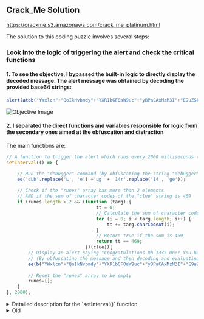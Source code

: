## Crack_Me Solution

https://crackme.s3.amazonaws.com/crack_me_platinum.html

The solution to this coding puzzle involves several steps:

### Look into the logic of triggering the alert and check the critical functions

#### 1. To see the objective, I bypassed the built-in logic to directly display the decoded message. The alert message was obtained by decoding the provided base64 strings:

   ```javascript
   alert(atob("YWxlcn"+"QoIkNvbmdy"+"YXR1bGF0aW9uc"+"yBPaCAxMzM3I"+"E9uZSEgWW91IGh"+"hdmUgZm91bmQgbXkg"+"dHJlYXN1cmUhIik="));
   ```
![Objective Image](https://github.com/otammato/crack_me_solution/assets/104728608/2a7669ff-78f0-4a50-a58a-ef593fb4abb7)

#### 2. I separated the direct functions and variables responsible for logic from the secondary ones aimed at the obfuscation and distraction

   The main functions are:

   ```javascript
   // A function to trigger the alert which runs every 2000 milliseconds (2 seconds)
   setInterval(() => {
   
       // Run the "debugger" command (by obfuscating the string "debugger" and then evaluating it)
       ee('dLb'.replace('L', 'e') +'ug' + '14r'.replace('14', 'ge'));
       
       // Check if the "runes" array has more than 2 elements
       // AND if the sum of character codes of the "clue" string is 469
       if (runes.length > 2 && (function (targ) {
                                    tt = 0;
                                    // Calculate the sum of character codes
                                    for (i = 0; i < targ.length; i++) {
                                        tt += targ.charCodeAt(i);
                                    }
                                    // Return true if the sum is 469
                                    return tt == 469;
                                })(clue)){
           // Display an alert saying "Congratulations Oh 1337 One! You have found my treasure!"
           // (By obfuscating the message and then decoding and evaluating it)
           ee(b("YWxlcn"+"QoIkNvbmdy"+"YXR1bGF0aW9uc"+"yBPaCAxMzM3I"+"E9uZSEgWW91IGh"+"hdmUgZm91bmQgbXkg"+"dHJlYXN1cmUhIik="));
           
           // Reset the "runes" array to be empty
           runes=[];
       }
   }, 2000);
   
   ```
   <details markdown=1><summary markdown="span">Detailed description for the `setInterval()` function</summary>
     
    
    The `setInterval` function sets up a repeated action to be taken at a fixed interval. In this case, it's set to 2000 milliseconds (or 2 seconds). This means the provided function inside `setInterval` will execute every 2 seconds.
    
    #### a. `ee('dLb'.replace('L', 'e') +'ug' + '14r'.replace('14', 'ge'));`
    This line is obfuscating a string:
    
    - `'dLb'.replace('L', 'e')` results in the string "deb".
    - `'ug'` is just the string "ug".
    - `'14r'.replace('14', 'ge')` results in the string "ger".
    
    So, the final concatenated string is "debugger". This means the line translates to `ee("debugger")`. I also found out that `ee` is an alias for the `eval` function, this is a command to execute the "debugger" statement, which will pause execution in debugging tools like the Chrome DevTools.
    
    #### b. The `if` statement:
    
    This checks two conditions:
    
    i. `runes.length > 2`: This checks if the `runes` array has more than 2 elements.
    
    ii. `(function (targ) {...})(clue)`: This is an immediately-invoked function expression (IIFE). It receives `clue` as its argument (named `targ` inside the function). The function calculates the sum of the Unicode character codes of `targ` and checks if the sum equals 469.
    
    If both conditions are true, then:
    
    - The obfuscated string `b("YWxlcn"+"QoIkNvbmdy"+"YXR1bGF0aW9uc"+"yBPaCAxMzM3I"+"E9uZSEgWW91IGh"+"hdmUgZm91bmQgbXkg"+"dHJlYXN1cmUhIik=")` is decoded using function `b` (which is a variable for `atob`, responsible for decoding base64 strings) and then evaluated using `ee` (which is `eval`). The decoded string is: `alert("Congratulations Oh 1337 One! You have found my treasure!")`, which will show an alert box with this congratulatory message.
    
    - The `runes` array is reset to be empty with `runes=[]`.
    
    In summary, every 2 seconds, this script triggers a debugger, checks if certain conditions are met, and if they are, alerts the user that they've found a "treasure".
   </details>


<details markdown=1><summary markdown="span">Old</summary>

### Crack_Me Solution

https://crackme.s3.amazonaws.com/crack_me_platinum.html

The solution to this coding puzzle involves several steps:

#### 1. Displaying the Objective Message:
To get an overview of the task at hand, I manipulated the code to bypass the built-in logic and directly display the decoded message. The alert message was obtained by decoding the provided base64 strings:

```javascript
alert(atob("YWxlcn"+"QoIkNvbmdy"+"YXR1bGF0aW9uc"+"yBPaCAxMzM3I"+"E9uZSEgWW91IGh"+"hdmUgZm91bmQgbXkg"+"dHJlYXN1cmUhIik="));
```

![Objective Image](https://github.com/otammato/crack_me_solution/assets/104728608/2a7669ff-78f0-4a50-a58a-ef593fb4abb7)

#### 2. Understanding the Alert Mechanism:
Upon further examination, I discerned the mechanism triggering the alert:

- The `setInterval()` function's `if` condition performs two checks:
  - The length of the `runes` array must exceed 2.
  - The sum of ASCII values of characters in the clue string must be equal to 469. I modified `tt == 469;` into `tt >= 469;` for the simplicity to trigger `setInterval()` function
  
If these conditions are met, the encoded congratulatory message displays:

```javascript
ee(b("YWxlcn"+"QoIkNvbmdy"+"YXR1bGF0aW9uc"+"yBPaCAxMzM3I"+"E9uZSEgWW91IGh"+"hdmUgZm91bmQgbXkg"+"dHJlYXN1cmUhIik="));
```

This message translates to:
```
alert("Congratulations Oh 1337 One! You have found my treasure!")
```

#### 3. Disabling debugger Mechanism:
A mechanism in the `setInterval()` function launches the debugger every 2 seconds to halt the code execution if DevTools are open. To bypass this, I disabled the function:

```javascript
// ee('dLb'.replace('L', 'e') +'ug' + '14r'.replace('14', 'ge'));
```

#### 4. Disabling Image ID Manipulation:
The code manipulates the `clue` variable based on the Image's ID. I disabled this mechanism to simplify the process:

```javascript
/* 
// var el = new Image();
// Object.defineProperty(el, 'id', {
// get: function () {
// clue = b(tY(spikes[0x05]));
// }
// });         
// requestAnimationFrame(function check() {
// console.dir(el);
// console.clear();
// requestAnimationFrame(check);
// });
*/
```

#### 5. Displaying Coordinates:
For convenience, I modified the IChing() function to display x and y coordinates in a standard format instead of the base64 encoded string:

```javascript
document.getElementById("gps").innerHTML = y.toString() + "," + x.toString();
```

#### 6. Retrieving the Clue:
Using DevTools and the `clue` command in the console, I identified the keyword 'LAMBERT'. 

```javascript
clue
// Outputs: 'LAMBERT'
```

The ASCII values for the characters in `LAMBERT` are:

- L: 76
- A: 65
- M: 77
- B: 66
- E: 69
- R: 82
- T: 84

#### 7. Solving Using Coordinates:
I then matched the ASCII values to the coordinates on the screen:

- Drag "X" to (x: 65, y: 76) for 'A' and 'L'.
  ```javascript
  runes
  // Outputs: ['alpha']
  ```

- Move "X" to (x: 66, y: 77) for 'B' and 'M'.
  ```javascript
  runes
  // Outputs: ['alpha', 'beta']
  ```

- Next, to (x: 82, y: 69) for 'R' and 'E'.
  ```javascript
  runes
  // Outputs: ['alpha', 'beta', 'gamma']
  ```

- The final position, (x: 0, y: 84), wasn't necessary. With the length of `runes` array > 2 and the sum of ASCII values of `LAMBERT` > 469, the `setInterval()` function successfully triggers the alert:

![Solution Image](https://github.com/otammato/crack_me_solution/assets/104728608/9c30ed14-b0cb-4034-866f-6de9f55e849d)

<br>

---

<br>

The modified file is available here:

[https://github.com/otammato/crack_me_solution/blob/da85f213666ba2357f582e569ee83f354b6a0b44/crack_me_platinum.html](https://otammato.github.io/crack_me_solution/crack_me_platinum.html)https://otammato.github.io/crack_me_solution/crack_me_platinum.html

Instructions to test it:

1. Type the `clue` in the console and hit the enter to make sure the clue is 'LAMBERT'
2. Drag the "X" marker (canary) around the screen and hit the target coordinates
3. As you move the marker, the coordinates of the marker will be displayed by the IChing function.
4. Moving the marker to specific coordinates triggers checks against the ASCII values of the clue variable.
5. When the correct set of coordinates is hit in sequence, an alert should display the treasure message.


<img width="1000" alt="Screenshot 2023-09-10 at 23 37 22" src="https://github.com/otammato/crack_me_solution/assets/104728608/48460c81-3f72-4029-a71f-ffb1c0884d00">


</details>
